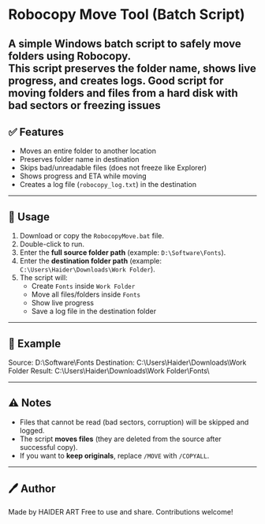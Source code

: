 # Robocopy Move Tool (Batch Script)

A simple Windows batch script to **safely move folders** using Robocopy.  
This script preserves the folder name, shows live progress, and creates logs.
Good script for moving folders and files from a hard disk with bad sectors or freezing issues
---

## ✅ Features
- Moves an entire folder to another location
- Preserves folder name in destination
- Skips bad/unreadable files (does not freeze like Explorer)
- Shows progress and ETA while moving
- Creates a log file (`robocopy_log.txt`) in the destination

---

## 🔧 Usage
1. Download or copy the `RobocopyMove.bat` file.
2. Double-click to run.
3. Enter the **full source folder path** (example: `D:\Software\Fonts`).
4. Enter the **destination folder path** (example: `C:\Users\Haider\Downloads\Work Folder`).
5. The script will:
   - Create `Fonts` inside `Work Folder`
   - Move all files/folders inside `Fonts`
   - Show live progress
   - Save a log file in the destination folder

---

## 📌 Example
Source: D:\Software\Fonts
Destination: C:\Users\Haider\Downloads\Work Folder
Result: C:\Users\Haider\Downloads\Work Folder\Fonts\


---

## ⚠️ Notes
- Files that cannot be read (bad sectors, corruption) will be skipped and logged.
- The script **moves files** (they are deleted from the source after successful copy).
- If you want to **keep originals**, replace `/MOVE` with `/COPYALL`.

---

## 🖊️ Author
Made by HAIDER ART
Free to use and share. Contributions welcome!
